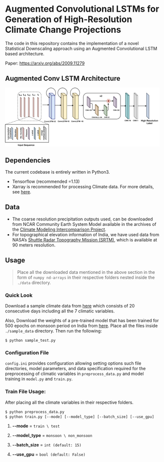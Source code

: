 # Augmented Convolutional LSTMs for Generation of High-Resolution Climate Change Projections

The code in this repository contains the implementation of a novel Statistical Downscaling approach using an Augmented Convolutional LSTM based architecture.

Paper: https://arxiv.org/abs/2009.11279

## Augmented Conv LSTM Architecture 
![](model_architecture.png)



## Dependencies

The current codebase is entirely written in Python3. 
* Tensorflow (recommended =1.13)
* Xarray is recommended for processing Climate data. For more details, see [here](http://xarray.pydata.org/en/stable/).



## Data

* The coarse resolution precipitation outputs used, can be downloaded from NCAR Community Earth System Model available in the archives of the [Climate Modeling Intercomparison Project](https://esgf-node.llnl.gov/projects/cmip5/). 
* For topographical elevation information of India, we have used data from NASA’s [Shuttle Radar Topography Mission (SRTM)](https://www2.jpl.nasa.gov/srtm/), which is available at 90 meters resolution.



## Usage

>Place all the downloaded data mentioned in the above section in the form of `numpy nd-arrays` in their respective folders nested inside the `./data` directory.



### Quick Look

Download a sample climate data from [here](https://drive.google.com/file/d/1ca9su8Xl-cxLuyjSCf5o9QidFj6eoOKZ/view?usp=sharing) which consists of 20 consecutive days including all the 7 climatic variables. 

Also, Download the weights of a pre-trained model that has been trained for 500 epochs on monsoon period on India from [here](https://drive.google.com/file/d/1xypEkTLXBGYg2JSmVH-7kVATrPgOLxi1/view?usp=sharing). Place all the files inside `./sample_data` directory. Then run the following:

```shell
$ python sample_test.py  
```


### Configuration File

`config.ini` provides configuration allowing setting options such file directories, model parameters, and data specification required for the preprocessing of climatic variables in `preprocess_data.py` and model training in `model.py` and `train.py`. 



### Train File Usage:

After placing all the climate variables in their respective folders.

```shell
$ python preprocess_data.py
$ python train.py [--mode] [--model_type] [--batch_size] [--use_gpu]
```

1. **--mode** = `train \ test`

2. **--model_type** = `monsoon \ non_monsoon`

3. **--batch_size** = `int (default: 15)`

4. **--use_gpu** = `bool (default: False)`



